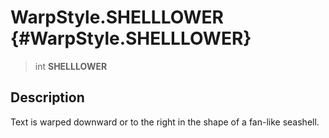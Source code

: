 WarpStyle.SHELLLOWER {#WarpStyle.SHELLLOWER}
====================

> int **SHELLLOWER**

Description
-----------

Text is warped downward or to the right in the shape of a fan-like
seashell.
